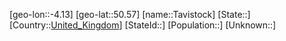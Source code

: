 ﻿---
location: [50.57,-4.13]
type: City
tags:
- geo/City


SpocWebEntityId: 34784
isDeleted: false
confidential: public

---
[geo-lon::-4.13]
[geo-lat::50.57]
[name::Tavistock]
[State::]
[Country::[United_Kingdom](geo/Continent/Europe/United_Kingdom.md)]
[StateId::]
[Population::]
[Unknown::]

